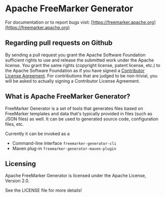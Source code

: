 Apache FreeMarker Generator
=============================================================================

For documentation or to report bugs visit: [https://freemarker.apache.org](https://freemarker.apache.org)


Regarding pull requests on Github
-----------------------------------------------------------------------------

By sending a pull request you grant the Apache Software Foundation
sufficient rights to use and release the submitted work under the
Apache license. You grant the same rights (copyright license, patent
license, etc.) to the Apache Software Foundation as if you have signed
a [Contributor License Agreement](https://www.apache.org/dev/new-committers-guide.html#cla).
For contributions that are judged to be non-trivial, you will be asked
to actually signing a Contributor License Agreement.


What is Apache FreeMarker Generator?
-----------------------------------------------------------------------------

FreeMarker Generator is a set of tools that generates files based on FreeMarker
templates and data that's typically provided in files (such as JSON files) as
well. It can be used to generated source code, configuration files, etc.

Currently it can be invoked as a 

* Command-line interface `freemarker-generator-cli`
* Maven plug-in `freemarker-generator-maven-plugin`


Licensing
-----------------------------------------------------------------------------

Apache FreeMarker Generator is licensed under the Apache License, Version 2.0.

See the LICENSE file for more details!
